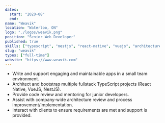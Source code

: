```yaml
---
dates:
  start: "2020-08"
  end:
name: "Weavik"
location: "Waterloo, ON"
logo: "./logos/weavik.png"
position: "Senior Web Developer"
published: true
skills: ["typescript", "nestjs", "react-native", "vuejs", "architecture", "mentoring", "github", "docker"]
slug: "weavik"
types: ["full-time"]
website: "https://www.weavik.com"
---
```


- Write and support engaging and maintainable apps in a small team environment.
- Architect and bootstrap multiple fullstack TypeScript projects (React Native, VueJS, NestJS).
- Provide code review and mentoring for junior developers.
- Assist with company-wide architecture review and process improvement/implementation.
- Interact with clients to ensure requirements are met and support is provided.
